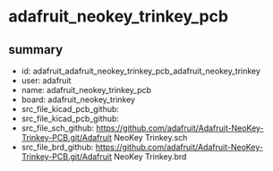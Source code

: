 # adafruit_neokey_trinkey_pcb
 
## summary 
* id: adafruit_adafruit_neokey_trinkey_pcb_adafruit_neokey_trinkey
* user: adafruit
* name: adafruit_neokey_trinkey_pcb
* board: adafruit_neokey_trinkey
* src_file_kicad_pcb_github: 
* src_file_kicad_pcb_github: 
* src_file_sch_github: https://github.com/adafruit/Adafruit-NeoKey-Trinkey-PCB.git/Adafruit NeoKey Trinkey.sch
* src_file_brd_github: https://github.com/adafruit/Adafruit-NeoKey-Trinkey-PCB.git/Adafruit NeoKey Trinkey.brd



